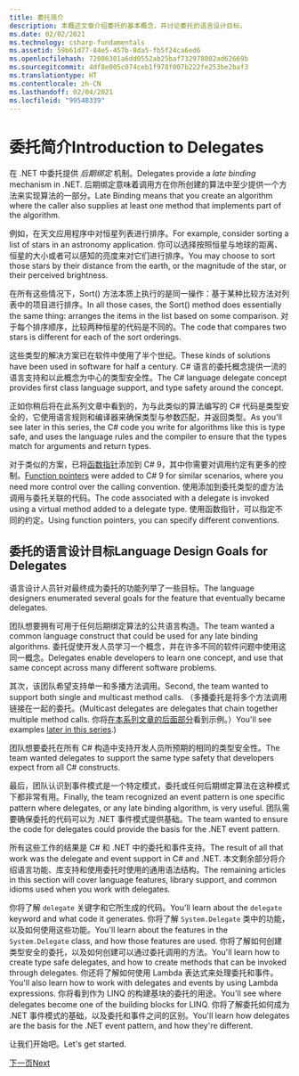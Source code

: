 ```yaml
---
title: 委托简介
description: 本概述文章介绍委托的基本概念，并讨论委托的语言设计目标。
ms.date: 02/02/2021
ms.technology: csharp-fundamentals
ms.assetid: 59b61d77-84e5-457b-8da5-fb5f24ca6ed6
ms.openlocfilehash: 72086301a6dd0552ab25baf732978802ad62669b
ms.sourcegitcommit: 4df8e005c074ceb1f978f007b222fe253be2baf3
ms.translationtype: HT
ms.contentlocale: zh-CN
ms.lasthandoff: 02/04/2021
ms.locfileid: "99548339"
---
```

# <a name="introduction-to-delegates"></a><span data-ttu-id="40210-103">委托简介</span><span class="sxs-lookup"><span data-stu-id="40210-103">Introduction to Delegates</span></span>

<span data-ttu-id="40210-104">在 .NET 中委托提供 *后期绑定* 机制。</span><span class="sxs-lookup"><span data-stu-id="40210-104">Delegates provide a *late binding* mechanism in .NET.</span></span> <span data-ttu-id="40210-105">后期绑定意味着调用方在你所创建的算法中至少提供一个方法来实现算法的一部分。</span><span class="sxs-lookup"><span data-stu-id="40210-105">Late Binding means that you create an algorithm where the caller also supplies at least one method that implements part of the algorithm.</span></span>

<span data-ttu-id="40210-106">例如，在天文应用程序中对恒星列表进行排序。</span><span class="sxs-lookup"><span data-stu-id="40210-106">For example, consider sorting a list of stars in an astronomy application.</span></span>
<span data-ttu-id="40210-107">你可以选择按照恒星与地球的距离、恒星的大小或者可以感知的亮度来对它们进行排序。</span><span class="sxs-lookup"><span data-stu-id="40210-107">You may choose to sort those stars by their distance from the earth, or the magnitude of the star, or their perceived brightness.</span></span>

<span data-ttu-id="40210-108">在所有这些情况下，Sort() 方法本质上执行的是同一操作：基于某种比较方法对列表中的项目进行排序。</span><span class="sxs-lookup"><span data-stu-id="40210-108">In all those cases, the Sort() method does essentially the same thing: arranges the items in the list based on some comparison.</span></span> <span data-ttu-id="40210-109">对于每个排序顺序，比较两种恒星的代码是不同的。</span><span class="sxs-lookup"><span data-stu-id="40210-109">The code that compares two stars is different for each of the sort orderings.</span></span>

<span data-ttu-id="40210-110">这些类型的解决方案已在软件中使用了半个世纪。</span><span class="sxs-lookup"><span data-stu-id="40210-110">These kinds of solutions have been used in software for half a century.</span></span>
<span data-ttu-id="40210-111">C# 语言的委托概念提供一流的语言支持和以此概念为中心的类型安全性。</span><span class="sxs-lookup"><span data-stu-id="40210-111">The C# language delegate concept provides first class language support, and type safety around the concept.</span></span>

<span data-ttu-id="40210-112">正如你稍后将在此系列文章中看到的，为与此类似的算法编写的 C# 代码是类型安全的，它使用语言规则和编译器来确保类型与参数匹配，并返回类型。</span><span class="sxs-lookup"><span data-stu-id="40210-112">As you'll see later in this series, the C# code you write for algorithms like this is type safe, and uses the language rules and the compiler to ensure that the types match for arguments and return types.</span></span>

<span data-ttu-id="40210-113">对于类似的方案，已将[函数指针](~/_csharplang/proposals/csharp-9.0/function-pointers.md)添加到 C# 9，其中你需要对调用约定有更多的控制。</span><span class="sxs-lookup"><span data-stu-id="40210-113">[Function pointers](~/_csharplang/proposals/csharp-9.0/function-pointers.md) were added to C# 9 for similar scenarios, where you need more control over the calling convention.</span></span> <span data-ttu-id="40210-114">使用添加到委托类型的虚方法调用与委托关联的代码。</span><span class="sxs-lookup"><span data-stu-id="40210-114">The code associated with a delegate is invoked using a virtual method added to a delegate type.</span></span> <span data-ttu-id="40210-115">使用函数指针，可以指定不同的约定。</span><span class="sxs-lookup"><span data-stu-id="40210-115">Using function pointers, you can specify different conventions.</span></span>

## <a name="language-design-goals-for-delegates"></a><span data-ttu-id="40210-116">委托的语言设计目标</span><span class="sxs-lookup"><span data-stu-id="40210-116">Language Design Goals for Delegates</span></span>

<span data-ttu-id="40210-117">语言设计人员针对最终成为委托的功能列举了一些目标。</span><span class="sxs-lookup"><span data-stu-id="40210-117">The language designers enumerated several goals for the feature that eventually became delegates.</span></span>

<span data-ttu-id="40210-118">团队想要拥有可用于任何后期绑定算法的公共语言构造。</span><span class="sxs-lookup"><span data-stu-id="40210-118">The team wanted a common language construct that could be used for any late binding algorithms.</span></span> <span data-ttu-id="40210-119">委托促使开发人员学习一个概念，并在许多不同的软件问题中使用这同一概念。</span><span class="sxs-lookup"><span data-stu-id="40210-119">Delegates enable developers to learn one concept, and use that same concept across many different software problems.</span></span>

<span data-ttu-id="40210-120">其次，该团队希望支持单一和多播方法调用。</span><span class="sxs-lookup"><span data-stu-id="40210-120">Second, the team wanted to support both single and multicast method calls.</span></span> <span data-ttu-id="40210-121">（多播委托是将多个方法调用链接在一起的委托。</span><span class="sxs-lookup"><span data-stu-id="40210-121">(Multicast delegates are delegates that chain together multiple method calls.</span></span>
<span data-ttu-id="40210-122">你将[在本系列文章的后面部分](delegate-class.md)看到示例。）</span><span class="sxs-lookup"><span data-stu-id="40210-122">You'll see examples [later in this series](delegate-class.md).)</span></span>

<span data-ttu-id="40210-123">团队想要委托在所有 C# 构造中支持开发人员所预期的相同的类型安全性。</span><span class="sxs-lookup"><span data-stu-id="40210-123">The team wanted delegates to support the same type safety that developers expect from all C# constructs.</span></span>

<span data-ttu-id="40210-124">最后，团队认识到事件模式是一个特定模式，委托或任何后期绑定算法在这种模式下都非常有用。</span><span class="sxs-lookup"><span data-stu-id="40210-124">Finally, the team recognized an event pattern is one specific pattern where delegates, or any late binding algorithm, is very useful.</span></span> <span data-ttu-id="40210-125">团队需要确保委托的代码可以为 .NET 事件模式提供基础。</span><span class="sxs-lookup"><span data-stu-id="40210-125">The team wanted to ensure the code for delegates could provide the basis for the .NET event pattern.</span></span>

<span data-ttu-id="40210-126">所有这些工作的结果是 C# 和 .NET 中的委托和事件支持。</span><span class="sxs-lookup"><span data-stu-id="40210-126">The result of all that work was the delegate and event support in C# and .NET.</span></span> <span data-ttu-id="40210-127">本文剩余部分将介绍语言功能、库支持和使用委托时使用的通用语法结构。</span><span class="sxs-lookup"><span data-stu-id="40210-127">The remaining articles in this section will cover language features, library support, and common idioms used when you work with delegates.</span></span>

<span data-ttu-id="40210-128">你将了解 `delegate` 关键字和它所生成的代码。</span><span class="sxs-lookup"><span data-stu-id="40210-128">You'll learn about the `delegate` keyword and what code it generates.</span></span> <span data-ttu-id="40210-129">你将了解 `System.Delegate` 类中的功能，以及如何使用这些功能。</span><span class="sxs-lookup"><span data-stu-id="40210-129">You'll learn about the features in the `System.Delegate` class, and how those features are used.</span></span> <span data-ttu-id="40210-130">你将了解如何创建类型安全的委托，以及如何创建可以通过委托调用的方法。</span><span class="sxs-lookup"><span data-stu-id="40210-130">You'll learn how to create type safe delegates, and how to create methods that can be invoked through delegates.</span></span> <span data-ttu-id="40210-131">你还将了解如何使用 Lambda 表达式来处理委托和事件。</span><span class="sxs-lookup"><span data-stu-id="40210-131">You'll also learn how to work with delegates and events by using Lambda expressions.</span></span> <span data-ttu-id="40210-132">你将看到作为 LINQ 的构建基块的委托的用途。</span><span class="sxs-lookup"><span data-stu-id="40210-132">You'll see where delegates become one of the building blocks for LINQ.</span></span> <span data-ttu-id="40210-133">你将了解委托如何成为 .NET 事件模式的基础，以及委托和事件之间的区别。</span><span class="sxs-lookup"><span data-stu-id="40210-133">You'll learn how delegates are the basis for the .NET event pattern, and how they're different.</span></span>

<span data-ttu-id="40210-134">让我们开始吧。</span><span class="sxs-lookup"><span data-stu-id="40210-134">Let's get started.</span></span>

[<span data-ttu-id="40210-135">下一页</span><span class="sxs-lookup"><span data-stu-id="40210-135">Next</span></span>](delegate-class.md)
